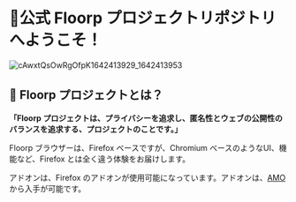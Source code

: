 # 👋公式 Floorp プロジェクトリポジトリへようこそ！

![cAwxtQsOwRgOfpK1642413929_1642413953](https://user-images.githubusercontent.com/73892113/149749551-3e1e2f2d-3e48-41f6-a7f0-93fd4edea7ab.png)



## 💫 Floorp プロジェクトとは？
<strong>「Floorp プロジェクトは、プライバシーを追求し、匿名性とウェブの公開性のバランスを追求する、プロジェクトのことです。」</strong>

Floorp ブラウザーは、Firefox ベースですが、Chromium ベースのようなUI、機能など、Firefox とは全く違う体験をお届けします。

アドオンは、Firefox のアドオンが使用可能になっています。アドオンは、<a href="https://addons.mozilla.org">AMO</a> から入手が可能です。

